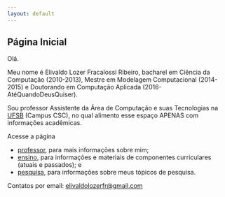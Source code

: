 ```yaml
---
layout: default
---
```


## Página Inicial

Olá.

Meu nome é Elivaldo Lozer Fracalossi Ribeiro, bacharel em Ciência da Computação (2010-2013), Mestre em Modelagem Computacional (2014-2015) e Doutorando em Computação Aplicada (2016-AtéQuandoDeusQuiser).

Sou professor Assistente da Área de Computação e suas Tecnologias na [UFSB](http://www.ufsb.edu.br) (Campus CSC), no qual alimento esse espaço APENAS com informações acadêmicas.

Acesse a página
+ [professor](/pages/professor), para mais informações sobre mim;
+ [ensino](/pages/ensino), para informações e materiais de componentes curriculares (atuais e passados); e
+ [pesquisa](/pages/pesquisa), para informações sobre meus tópicos de pesquisa.

Contatos por email: elivaldolozerfr@gmail.com
